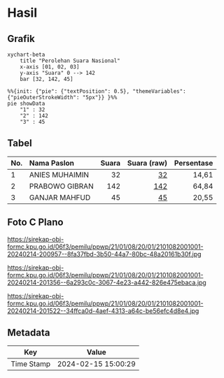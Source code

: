 # Hasil

## Grafik

```mermaid
xychart-beta
    title "Perolehan Suara Nasional"
    x-axis [01, 02, 03]
    y-axis "Suara" 0 --> 142
    bar [32, 142, 45]
```

```mermaid
%%{init: {"pie": {"textPosition": 0.5}, "themeVariables": {"pieOuterStrokeWidth": "5px"}} }%%
pie showData
    "1" : 32
    "2" : 142
    "3" : 45
```

## Tabel

| No. | Nama Paslon    | Suara | Suara (raw) | Persentase |
|:--- |:-------------- | -----:| -----------:| ----------:|
| 1   | ANIES MUHAIMIN | 32    | [32][p-1]   | 14,61      |
| 2   | PRABOWO GIBRAN | 142   | [142][p-2]  | 64,84      |
| 3   | GANJAR MAHFUD  | 45    | [45][p-3]   | 20,55      |


[p-1]: https://github.com/gigit-pemilu/pemilu-2024/blob/main/pilpres/hitung-suara/sub/21-kepulauan-riau/sub/01-bintan/sub/08-teluk-bintan/sub/2001-bintan-buyu/sub/001-tps/sub/paslon-1.txt
[p-2]: https://github.com/gigit-pemilu/pemilu-2024/blob/main/pilpres/hitung-suara/sub/21-kepulauan-riau/sub/01-bintan/sub/08-teluk-bintan/sub/2001-bintan-buyu/sub/001-tps/sub/paslon-2.txt
[p-3]: https://github.com/gigit-pemilu/pemilu-2024/blob/main/pilpres/hitung-suara/sub/21-kepulauan-riau/sub/01-bintan/sub/08-teluk-bintan/sub/2001-bintan-buyu/sub/001-tps/sub/paslon-3.txt

## Foto C Plano

https://sirekap-obj-formc.kpu.go.id/06f3/pemilu/ppwp/21/01/08/20/01/2101082001001-20240214-200957--8fa37fbd-3b50-44a7-80bc-48a20161b30f.jpg

https://sirekap-obj-formc.kpu.go.id/06f3/pemilu/ppwp/21/01/08/20/01/2101082001001-20240214-201356--6a293c0c-3067-4e23-a442-826e475ebaca.jpg

https://sirekap-obj-formc.kpu.go.id/06f3/pemilu/ppwp/21/01/08/20/01/2101082001001-20240214-201522--34ffca0d-4aef-4313-a64c-be56efc4d8e4.jpg


## Metadata

| Key        | Value               |
| ---------- | ------------------- |
| Time Stamp | 2024-02-15 15:00:29 |



